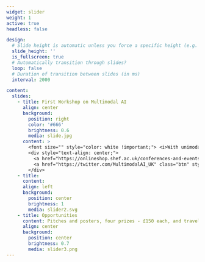 ```yaml
---
widget: slider
weight: 1
active: true
headless: false

design:
  # Slide height is automatic unless you force a specific height (e.g. '400px')
  slide_height: ''
  is_fullscreen: true
  # Automatically transition through slides?
  loop: false
  # Duration of transition between slides (in ms)
  interval: 2000

content:
  slides:
    - title: First Workshop on Multimodal AI
      align: center
      background:
        position: right
        color: '#666'
        brightness: 0.6
        media: slide.jpg
      content: >
        <font size="" style="color: white !important;"> <i>With unimodal AI maturing, what new doors will multimodal AI open for us? </i></font> <br> <font size="3" style="color: white !important;">27th June 2023, Sheffield S10 3ED</font>
        <div style="text-align: center;">
          <a href="https://onlineshop.shef.ac.uk/conferences-and-events/faculty-of-engineering/faculty-of-engineering/first-workshop-on-multimodal-ai" class="btn" style="margin: 5px; background-color: white !important; color: purple !important;"><i class="fas fa-pen"></i> Register by 14<sup>th</sup> June</a>
          <a href="https://twitter.com/MultimodalAI_UK" class="btn" style="margin: 5px; background-color: white !important; color: purple !important;"><i class="fab fa-twitter"></i> Follow Us</a>
        </div>
    - title:
      content:
      align: left
      background:
        position: center
        brightness: 1
        media: slider2.svg
    - title: Opportunities
      content: Pitches and posters, four prizes - £150 each, and travel cost support
      align: center
      background:
        position: center
        brightness: 0.7
        media: slider3.png
---
```

